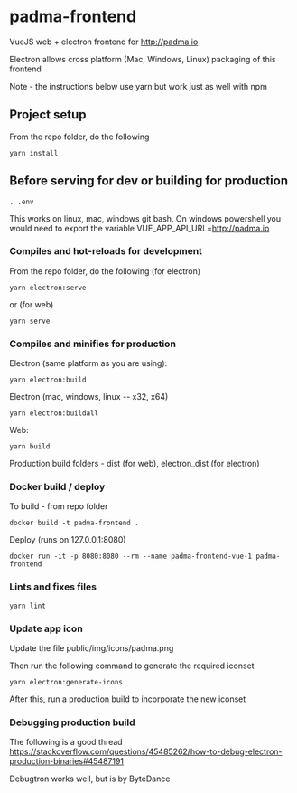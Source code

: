 # padma-frontend
VueJS web + electron frontend for http://padma.io

Electron allows cross platform (Mac, Windows, Linux) packaging of this frontend

Note - the instructions below use yarn but work just as well with npm

## Project setup
From the repo folder, do the following
```
yarn install
```

## Before serving for dev or building for production
```
. .env
```

This works on linux, mac, windows git bash. On windows powershell you would need to export the variable VUE_APP_API_URL=http://padma.io

### Compiles and hot-reloads for development
From the repo folder, do the following (for electron)
```
yarn electron:serve
```

or (for web)

```
yarn serve
```

### Compiles and minifies for production
Electron (same platform as you are using):
```
yarn electron:build
```

Electron (mac, windows, linux -- x32, x64)
```
yarn electron:buildall
```

Web:
```
yarn build
```

Production build folders - dist (for web), electron_dist (for electron)

### Docker build / deploy
To build - from repo folder

```
docker build -t padma-frontend .
```

Deploy (runs on 127.0.0.1:8080)

```
docker run -it -p 8080:8080 --rm --name padma-frontend-vue-1 padma-frontend
```


### Lints and fixes files
```
yarn lint
```

### Update app icon
Update the file public/img/icons/padma.png

Then run the following command to generate the required iconset
```
yarn electron:generate-icons
```

After this, run a production build to incorporate the new iconset

### Debugging production build

The following is a good thread
https://stackoverflow.com/questions/45485262/how-to-debug-electron-production-binaries#45487191

Debugtron works well, but is by ByteDance


